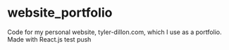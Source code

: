# website_portfolio
Code for my personal website, tyler-dillon.com, which I use as a portfolio. Made with React.js
test push
